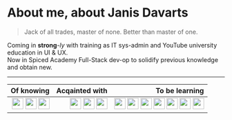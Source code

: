 # About me, about Janis Davarts
> Jack of all trades, master of none. Better than master of one.

Coming in **strong**-*ly* with training as IT sys-admin and YouTube university education in UI & UX.  
Now in Spiced Academy Full-Stack dev-op to solidify previous knowledge and obtain new.

----

| Of knowing | Acqainted with | To be learning |  
| ---: | ---: | ---: |  
| <img height="26" width="26" src="https://uxwing.com/wp-content/themes/uxwing/download/file-and-folder-type/html-file-format-icon.png" /> <img height="26" width="26" src="https://uxwing.com/wp-content/themes/uxwing/download/file-and-folder-type/css-file-format-icon.png" /> <img height="26" width="26" src="https://uxwing.com/wp-content/themes/uxwing/download/brands-and-social-media/adobe-photoshop-icon.png" /> | <img height="26" width="26" src="https://uxwing.com/wp-content/themes/uxwing/download/brands-and-social-media/adobe-illustrator-icon.png" /> <img height="26" width="26" src="https://uxwing.com/wp-content/themes/uxwing/download/brands-and-social-media/visual-studio-code-icon.png" /> <img height="26" width="26" src="https://uxwing.com/wp-content/themes/uxwing/download/web-app-development/cmd-terminal-icon.png" /> | <img height="26" width="26" src="https://uxwing.com/wp-content/themes/uxwing/download/brands-and-social-media/javascript-programming-language-icon.png" /> <img height="26" width="26" src="https://uxwing.com/wp-content/themes/uxwing/download/brands-and-social-media/github-icon.png" /> <img height="26" width="26" src="https://uxwing.com/wp-content/themes/uxwing/download/brands-and-social-media/git-icon.png" /> <img height="26" width="26" src="https://uxwing.com/wp-content/themes/uxwing/download/brands-and-social-media/node-js-icon.png" /> <img height="26" width="26" src="https://uxwing.com/wp-content/themes/uxwing/download/brands-and-social-media/react-js-icon.png" /> <img height="26" width="26" src="https://uxwing.com/wp-content/themes/uxwing/download/brands-and-social-media/nextjs-icon.png" /> <img height="26" width="26" src="https://uxwing.com/wp-content/themes/uxwing/download/brands-and-social-media/mongodb-icon.png" /> |
